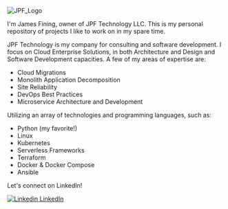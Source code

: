 ![JPF_Logo](https://txt.1001fonts.net/img/txt/dHRmLjE1OC4wMDAwMDAuU2xCRy4w/whatever-brk.regular.webp)

I'm James Fining, owner of JPF Technology LLC. This is my personal repository of projects I like to work on in my spare time.

JPF Technology is my company for consulting and software development. I focus on Cloud Enterprise Solutions, in both Architecture and Design and Software Development capacities. A few of my areas of expertise are:

- Cloud Migrations
- Monolith Application Decomposition
- Site Reliability
- DevOps Best Practices
- Microservice Architecture and Development

Utilizing an array of technologies and programming languages, such as:
- Python (my favorite!)
- Linux
- Kubernetes
- Serverless Frameworks
- Terraform
- Docker & Docker Compose
- Ansible


Let's connect on LinkedIn!

[![Linkedin](https://i.stack.imgur.com/gVE0j.png) LinkedIn](https://www.linkedin.com/in/james-fining/)
&nbsp;
